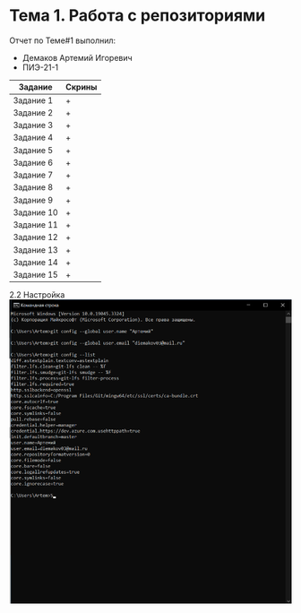 # Тема 1. Работа с репозиториями
Отчет по Теме#1 выполнил:
- Демаков Артемий Игоревич
- ПИЭ-21-1
  
| Задание | Скрины |
| ------ | ------ |
| Задание 1 | + | 
| Задание 2 | + |
| Задание 3 | + | 
| Задание 4 | + | 
| Задание 5 | + |
| Задание 6 | + |
| Задание 7 | + |
| Задание 8 | + |
| Задание 9 | + |
| Задание 10 | + |
| Задание 11 | + |
| Задание 12 | + |
| Задание 13 | + |
| Задание 14 | + |
| Задание 15 | + |
2.2 Настройка
![Установка](https://github.com/GhoulSSSr4nk/Software_Eng/blob/Тема-1/pic/2.2%20Настройка.png)
